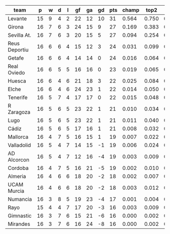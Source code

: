 |     team      | p  | w | d | l | gf | ga | gd | pts | champ | top2  | top3  | top4  |  5-7  | bot4  | bot3  | bot2  |
|---------------|----|---|---|---|----|----|----|-----|-------|-------|-------|-------|-------|-------|-------|-------|
| Levante       | 15 | 9 | 4 | 2 | 22 | 12 | 10 |  31 | 0.564 | 0.750 | 0.842 | 0.901 | 0.068 | 0.000 | 0.000 | 0.000|
| Girona        | 16 | 7 | 6 | 3 | 24 | 15 |  9 |  27 | 0.169 | 0.383 | 0.530 | 0.637 | 0.191 | 0.004 | 0.003 | 0.001|
| Sevilla At.   | 16 | 7 | 6 | 3 | 20 | 15 |  5 |  27 | 0.094 | 0.254 | 0.397 | 0.510 | 0.227 | 0.008 | 0.005 | 0.002|
| Reus Deportiu | 16 | 6 | 6 | 4 | 15 | 12 |  3 |  24 | 0.031 | 0.099 | 0.179 | 0.267 | 0.233 | 0.041 | 0.024 | 0.013|
| Getafe        | 16 | 6 | 6 | 4 | 14 | 14 |  0 |  24 | 0.016 | 0.064 | 0.126 | 0.197 | 0.216 | 0.059 | 0.036 | 0.019|
| Real Oviedo   | 16 | 6 | 5 | 5 | 16 | 16 |  0 |  23 | 0.019 | 0.065 | 0.121 | 0.181 | 0.206 | 0.072 | 0.044 | 0.023|
| Huesca        | 16 | 6 | 4 | 6 | 21 | 18 |  3 |  22 | 0.025 | 0.084 | 0.163 | 0.239 | 0.216 | 0.056 | 0.036 | 0.019|
| Elche         | 16 | 6 | 4 | 6 | 24 | 23 |  1 |  22 | 0.014 | 0.050 | 0.105 | 0.162 | 0.187 | 0.083 | 0.053 | 0.030|
| Tenerife      | 16 | 5 | 7 | 4 | 17 | 17 |  0 |  22 | 0.015 | 0.048 | 0.092 | 0.145 | 0.182 | 0.094 | 0.060 | 0.033|
| R Zaragoza    | 16 | 5 | 6 | 5 | 23 | 22 |  1 |  21 | 0.010 | 0.034 | 0.068 | 0.113 | 0.164 | 0.129 | 0.090 | 0.052|
| Lugo          | 16 | 5 | 6 | 5 | 23 | 22 |  1 |  21 | 0.011 | 0.040 | 0.084 | 0.130 | 0.166 | 0.120 | 0.078 | 0.043|
| Cádiz         | 16 | 5 | 6 | 5 | 17 | 16 |  1 |  21 | 0.008 | 0.032 | 0.069 | 0.115 | 0.167 | 0.117 | 0.077 | 0.044|
| Mallorca      | 16 | 4 | 7 | 5 | 16 | 15 |  1 |  19 | 0.007 | 0.022 | 0.043 | 0.073 | 0.130 | 0.175 | 0.121 | 0.072|
| Valladolid    | 16 | 5 | 4 | 7 | 14 | 15 | -1 |  19 | 0.006 | 0.024 | 0.053 | 0.091 | 0.132 | 0.162 | 0.114 | 0.069|
| AD Alcorcon   | 16 | 5 | 4 | 7 | 12 | 16 | -4 |  19 | 0.003 | 0.009 | 0.021 | 0.040 | 0.084 | 0.262 | 0.194 | 0.127|
| Cordoba       | 16 | 4 | 7 | 5 | 16 | 21 | -5 |  19 | 0.002 | 0.010 | 0.023 | 0.041 | 0.079 | 0.288 | 0.212 | 0.138|
| Almeria       | 16 | 4 | 6 | 6 | 18 | 20 | -2 |  18 | 0.002 | 0.007 | 0.018 | 0.032 | 0.070 | 0.327 | 0.250 | 0.170|
| UCAM Murcia   | 16 | 4 | 6 | 6 | 18 | 20 | -2 |  18 | 0.003 | 0.012 | 0.029 | 0.049 | 0.103 | 0.230 | 0.166 | 0.102|
| Numancia      | 16 | 3 | 8 | 5 | 19 | 23 | -4 |  17 | 0.001 | 0.004 | 0.010 | 0.022 | 0.049 | 0.411 | 0.318 | 0.226|
| Rayo          | 15 | 4 | 4 | 7 | 17 | 20 | -3 |  16 | 0.003 | 0.009 | 0.020 | 0.038 | 0.081 | 0.299 | 0.229 | 0.152|
| Gimnastic     | 16 | 3 | 7 | 6 | 15 | 21 | -6 |  16 | 0.000 | 0.002 | 0.006 | 0.013 | 0.030 | 0.507 | 0.420 | 0.309|
| Mirandes      | 16 | 3 | 7 | 6 | 16 | 24 | -8 |  16 | 0.000 | 0.002 | 0.004 | 0.009 | 0.023 | 0.557 | 0.469 | 0.355|
